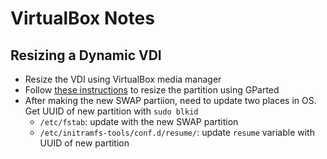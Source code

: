 # VirtualBox Notes

## Resizing a Dynamic VDI

* Resize the VDI using VirtualBox media manager
* Follow [these instructions](http://derekmolloy.ie/resize-a-virtualbox-disk/) to resize the partition using GParted
* After making the new SWAP partiion, need to update two places in OS.  Get UUID of new partition with `sudo blkid`
  * `/etc/fstab`: update with the new SWAP partition
  * `/etc/initramfs-tools/conf.d/resume/`: update `resume` variable with UUID of new partition
